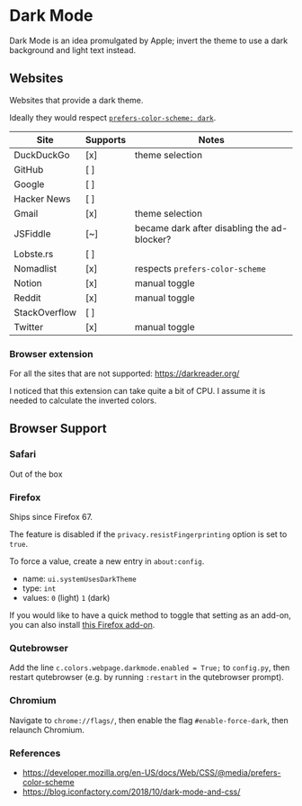 # Dark Mode

Dark Mode is an idea promulgated by Apple; invert the theme to use a dark
background and light text instead.

## Websites

Websites that provide a dark theme.

Ideally they would respect [`prefers-color-scheme: dark`](https://developer.mozilla.org/en-US/docs/Web/CSS/@media/prefers-color-scheme).

| Site          | Supports | Notes                                       |
| ---           | ---      | ---                                         |
| DuckDuckGo    | [x]      | theme selection                             |
| GitHub        | [ ]      |                                             |
| Google        | [ ]      |                                             |
| Hacker News   | [ ]      |                                             |
| Gmail         | [x]      | theme selection                             |
| JSFiddle      | [~]      | became dark after disabling the ad-blocker? |
| Lobste.rs     | [ ]      |                                             |
| Nomadlist     | [x]      | respects `prefers-color-scheme`             |
| Notion        | [x]      | manual toggle                               |
| Reddit        | [x]      | manual toggle                               |
| StackOverflow | [ ]      |                                             |
| Twitter       | [x]      | manual toggle                               |

### Browser extension

For all the sites that are not supported: https://darkreader.org/

I noticed that this extension can take quite a bit of CPU. I assume it is
needed to calculate the inverted colors.

## Browser Support

### Safari

Out of the box

### Firefox

Ships since Firefox 67.

The feature is disabled if the `privacy.resistFingerprinting` option is set to
`true`.

To force a value, create a new entry in `about:config`.

* name: `ui.systemUsesDarkTheme`
* type: `int`
* values: `0` (light) `1` (dark)

If you would like to have a quick method to toggle that setting as an add-on, you can also install [this Firefox add-on](https://addons.mozilla.org/firefox/addon/dark-mode-website-switcher/?src=external-zimbatm).

### Qutebrowser

Add the line `c.colors.webpage.darkmode.enabled = True;` to `config.py`, then restart qutebrowser (e.g. by running `:restart` in the qutebrowser prompt).

### Chromium

Navigate to `chrome://flags/`, then enable the flag `#enable-force-dark`, then relaunch Chromium.

### References
 
* https://developer.mozilla.org/en-US/docs/Web/CSS/@media/prefers-color-scheme
* https://blog.iconfactory.com/2018/10/dark-mode-and-css/
